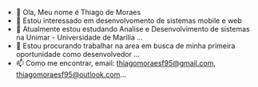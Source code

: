 - 👋 Ola, Meu nome é Thiago de Moraes
- 👀 Estou interessado em desenvolvomento de sistemas mobile e web
- 🌱 Atualmente estou estudando Analise e Desenvolvimento de sistemas na Unimar - Universidade de Marilia ...
- 💞️ Estou procurando trabalhar na area em busca de minha primeira oportunidade como desenvolvedor ...
- 📫 Como me encontrar, email: thiagomoraesf95@gmail.com, thiagomoraesf95@outlook.com...

